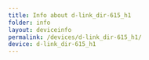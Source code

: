 ```yaml
---
title: Info about d-link_dir-615_h1
folder: info
layout: deviceinfo
permalink: /devices/d-link_dir-615_h1/
device: d-link_dir-615_h1
---
```

